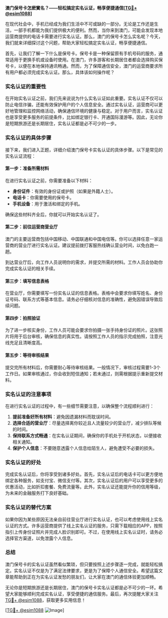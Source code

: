**澳门保号卡怎麽實名？——轻松搞定实名认证，畅享便捷通信[[TG💪+ @esim1088](https://t.me/s/esim1088)]**

在现代社会中，手机已经成为我们生活中不可或缺的一部分。无论是工作还是生活，一部手机都能为我们提供极大的便利。然而，当你来到澳门，可能会发现本地运营商提供的电话卡需要进行实名认证。那么，澳门的保号卡怎么实名呢？今天，我们就来详细探讨这个问题，帮助大家轻松搞定实名认证，畅享便捷通信。

首先，让我们了解一下什么是保号卡。保号卡是一种保留原有手机号码的服务，通常适用于更换手机或设备时使用。在澳门，许多游客和长期居住者都会选择购买保号卡，以便在本地保持通讯畅通。然而，为了保障通信安全，澳门的运营商要求所有用户都必须完成实名认证。那么，具体该如何操作呢？

### 实名认证的重要性

在开始实名认证之前，我们先来说说为什么实名认证如此重要。实名认证不仅可以防止电信诈骗，还能有效保护用户的个人信息安全。通过实名认证，运营商可以更好地管理和监控网络活动，确保通信环境的健康与稳定。对于用户而言，实名认证也是享受更多服务的前提条件，比如绑定银行卡、开通国际漫游等。因此，无论你是短期旅游还是长期居住，实名认证都是必不可少的一步。

### 实名认证的具体步骤

接下来，我们进入正题，详细介绍澳门保号卡实名认证的具体步骤。以下是常见的实名认证流程：

#### 第一步：准备所需材料

在进行实名认证之前，你需要准备以下材料：

- **身份证件**：有效的身份证或护照（如果是外籍人士）。
- **电话卡**：你需要使用的保号卡。
- **手机设备**：用于激活和绑定的手机。

确保这些材料齐全后，你就可以开始实名认证了。

#### 第二步：前往运营商营业厅

澳门的主要运营商包括中国移动、中国联通和中国电信等。你可以选择任意一家运营商的营业厅进行实名认证。建议提前拨打客服热线确认营业时间，以免白跑一趟。

到达营业厅后，向工作人员说明你的需求，并提交所需的材料。工作人员会协助你完成实名认证的相关手续。

#### 第三步：填写信息表格

在营业厅，你需要填写一份实名认证的信息表格。表格中会要求你填写姓名、身份证号码、联系方式等基本信息。请务必仔细核对信息的准确性，避免因错误导致后续问题。

#### 第四步：拍照验证

为了进一步核实身份，工作人员可能会要求你拍摄一张手持身份证的照片。这张照片将用于后台审核，确保信息的真实性。请按照工作人员的指示完成拍照，注意光线充足且清晰度高。

#### 第五步：等待审核结果

提交完所有材料后，你需要耐心等待审核结果。一般情况下，审核过程需要1-3个工作日。如果审核通过，你会收到短信通知；若未通过，则需根据提示重新提交材料。

### 实名认证的注意事项

在进行实名认证的过程中，有一些细节需要注意，以确保整个流程顺利进行：

1. **提前准备好所有材料**：避免因遗漏材料而耽误时间。
2. **选择合适的营业厅**：尽量选择离你较近且人流量较少的营业厅，减少排队等候的时间。
3. **保持联系方式畅通**：在实名认证期间，确保你的手机处于开机状态，以便接收相关通知。
4. **保护个人信息**：不要随意透露个人信息给陌生人，避免遭受不必要的损失。

### 实名认证的好处

完成实名认证后，你将享受到诸多好处。首先，实名认证后的电话卡可以更方便地绑定各种服务，如支付宝、微信支付等。其次，实名认证后的用户可以享受更多的优惠活动，比如折扣套餐、免费流量等。此外，实名认证还能提升你的信用等级，为未来的金融服务打下良好基础。

### 实名认证的替代方案

如果你因为某些原因无法亲自前往营业厅进行实名认证，也可以考虑使用线上实名认证的方式。许多运营商提供了线上实名认证的服务，只需下载相应的APP，按照指引上传身份证照片并完成人脸识别即可。不过，在使用线上实名认证时，请务必选择官方渠道，以免泄露个人信息。

### 总结

澳门保号卡的实名认证虽然看似繁琐，但只要按照上述步骤逐一完成，就能轻松搞定。实名认证不仅是为了满足法律要求，更是为了保障个人通信安全。希望这篇文章能帮助到正在为实名认证发愁的朋友们，让大家在澳门的通信体验更加顺畅。

无论你是短期旅游还是长期居住，澳门的保号卡实名认证都是必不可少的一环。希望大家能够顺利完成实名认证，享受便捷的通信服务。最后，再次提醒大家关注[TG💪+ @esim1088](https://t.me/s/esim1088)，获取更多实用信息！

[[TG💪+ @esim1088](https://t.me/s/esim1088) ![Image](https://i.postimg.cc/4NQfJmqS/Snipaste-2025-05-13-00-14-12.png)]